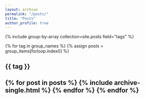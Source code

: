 ```yaml
---
layout: archive
permalink: "/posts/"
title: "Posts"
author_profile: true
---
```


{% include group-by-array collection=site.posts field="tags" %}

{% for tag in group_names %}
  {% assign posts = group_items[forloop.index0] %}
  <h2 id="{{ tag | slugify }}" class="archive__subtitle">{{ tag }}<h2>
  {% for post in posts %}
    {% include archive-single.html %}
  {% endfor %}
{% endfor %}
